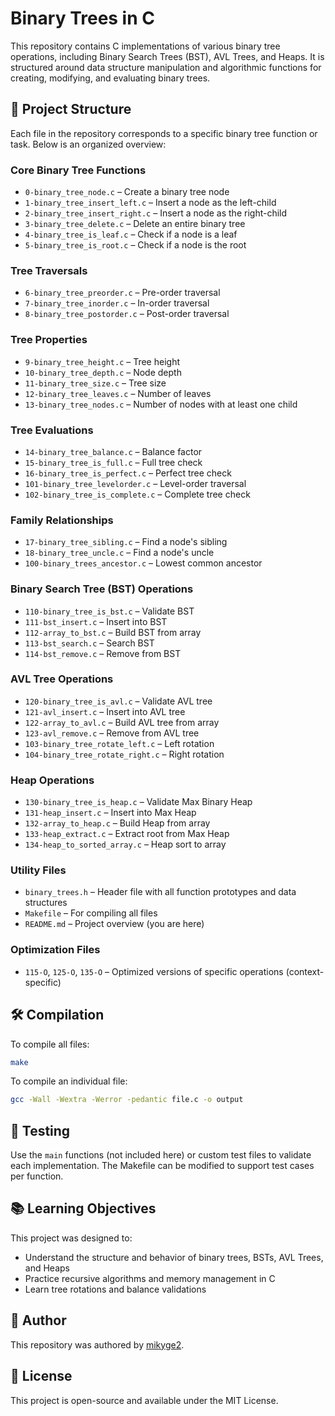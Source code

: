 # Binary Trees in C

This repository contains C implementations of various binary tree operations, including Binary Search Trees (BST), AVL Trees, and Heaps. It is structured around data structure manipulation and algorithmic functions for creating, modifying, and evaluating binary trees.

## 📁 Project Structure

Each file in the repository corresponds to a specific binary tree function or task. Below is an organized overview:

### Core Binary Tree Functions

* `0-binary_tree_node.c` – Create a binary tree node
* `1-binary_tree_insert_left.c` – Insert a node as the left-child
* `2-binary_tree_insert_right.c` – Insert a node as the right-child
* `3-binary_tree_delete.c` – Delete an entire binary tree
* `4-binary_tree_is_leaf.c` – Check if a node is a leaf
* `5-binary_tree_is_root.c` – Check if a node is the root

### Tree Traversals

* `6-binary_tree_preorder.c` – Pre-order traversal
* `7-binary_tree_inorder.c` – In-order traversal
* `8-binary_tree_postorder.c` – Post-order traversal

### Tree Properties

* `9-binary_tree_height.c` – Tree height
* `10-binary_tree_depth.c` – Node depth
* `11-binary_tree_size.c` – Tree size
* `12-binary_tree_leaves.c` – Number of leaves
* `13-binary_tree_nodes.c` – Number of nodes with at least one child

### Tree Evaluations

* `14-binary_tree_balance.c` – Balance factor
* `15-binary_tree_is_full.c` – Full tree check
* `16-binary_tree_is_perfect.c` – Perfect tree check
* `101-binary_tree_levelorder.c` – Level-order traversal
* `102-binary_tree_is_complete.c` – Complete tree check

### Family Relationships

* `17-binary_tree_sibling.c` – Find a node's sibling
* `18-binary_tree_uncle.c` – Find a node's uncle
* `100-binary_trees_ancestor.c` – Lowest common ancestor

### Binary Search Tree (BST) Operations

* `110-binary_tree_is_bst.c` – Validate BST
* `111-bst_insert.c` – Insert into BST
* `112-array_to_bst.c` – Build BST from array
* `113-bst_search.c` – Search BST
* `114-bst_remove.c` – Remove from BST

### AVL Tree Operations

* `120-binary_tree_is_avl.c` – Validate AVL tree
* `121-avl_insert.c` – Insert into AVL tree
* `122-array_to_avl.c` – Build AVL tree from array
* `123-avl_remove.c` – Remove from AVL tree
* `103-binary_tree_rotate_left.c` – Left rotation
* `104-binary_tree_rotate_right.c` – Right rotation

### Heap Operations

* `130-binary_tree_is_heap.c` – Validate Max Binary Heap
* `131-heap_insert.c` – Insert into Max Heap
* `132-array_to_heap.c` – Build Heap from array
* `133-heap_extract.c` – Extract root from Max Heap
* `134-heap_to_sorted_array.c` – Heap sort to array

### Utility Files

* `binary_trees.h` – Header file with all function prototypes and data structures
* `Makefile` – For compiling all files
* `README.md` – Project overview (you are here)

### Optimization Files

* `115-O`, `125-O`, `135-O` – Optimized versions of specific operations (context-specific)

## 🛠 Compilation

To compile all files:

```bash
make
```

To compile an individual file:

```bash
gcc -Wall -Wextra -Werror -pedantic file.c -o output
```

## 🧪 Testing

Use the `main` functions (not included here) or custom test files to validate each implementation. The Makefile can be modified to support test cases per function.

## 📚 Learning Objectives

This project was designed to:

* Understand the structure and behavior of binary trees, BSTs, AVL Trees, and Heaps
* Practice recursive algorithms and memory management in C
* Learn tree rotations and balance validations

## 👤 Author

This repository was authored by [mikyge2](https://github.com/mikyge2).

## 📝 License

This project is open-source and available under the MIT License.
